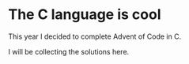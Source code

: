 # The C language is cool

This year I decided to complete Advent of Code in C.

I will be collecting the solutions here.
